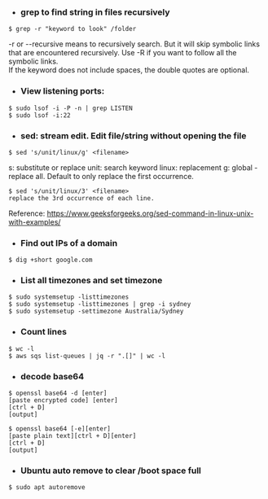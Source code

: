 - ### grep to find string in files recursively
```shell
$ grep -r "keyword to look" /folder
```
-r or --recursive means to recursively search. But it will skip symbolic links that are encountered recursively.
Use -R if you want to follow all the symbolic links. \
If the keyword does not include spaces, the double quotes are optional.

- ### View listening ports:
```shell
$ sudo lsof -i -P -n | grep LISTEN
$ sudo lsof -i:22
```

- ### sed: stream edit. Edit file/string without opening the file
```shell
$ sed 's/unit/linux/g' <filename>
```
s: substitute or replace
unit: search keyword
linux: replacement
g: global - replace all. Default to only replace the first occurrence.
```shell
$ sed 's/unit/linux/3' <filename>
replace the 3rd occurrence of each line.
```
Reference:
https://www.geeksforgeeks.org/sed-command-in-linux-unix-with-examples/

- ### Find out IPs of a domain
```shell
$ dig +short google.com
```

- ### List all timezones and set timezone
```shell
$ sudo systemsetup -listtimezones
$ sudo systemsetup -listtimezones | grep -i sydney
$ sudo systemsetup -settimezone Australia/Sydney
```

- ### Count lines
```shell
$ wc -l
$ aws sqs list-queues | jq -r ".[]" | wc -l
```

- ### decode base64
```shell
$ openssl base64 -d [enter]
[paste encrypted code] [enter]
[ctrl + D]
[output]

$ openssl base64 [-e][enter]
[paste plain text][ctrl + D][enter]
[ctrl + D]
[output]
```

- ### Ubuntu auto remove to clear /boot space full
```shell
$ sudo apt autoremove
```
